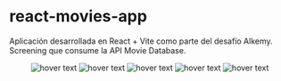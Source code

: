# react-movies-app

Aplicación desarrollada en React + Vite como parte del desafío Alkemy. Screening que consume la API Movie Database.

<p align="center">
  <img src="https://user-images.githubusercontent.com/14180890/191144959-3d1145af-ec1f-4764-9a0f-a0b1a1c7c3a0.png" title="hover text">
  <img src="https://user-images.githubusercontent.com/14180890/191145023-4e7a2685-d2fb-4ee1-b560-5b13c662c8b0.png" title="hover text">
  <img src="https://user-images.githubusercontent.com/14180890/191145087-f0f03eea-a20d-41b2-82f3-50ba97cd2b74.png" title="hover text">
  <img src="https://user-images.githubusercontent.com/14180890/191145122-9ca3d17d-4ac8-4a83-acb9-31ddf818c849.png" title="hover text">
  <img src="https://user-images.githubusercontent.com/14180890/191145193-349634cf-0e4d-4099-9a92-e90a899246c0.png" title="hover text">
</p>
